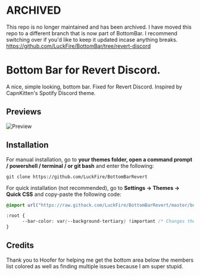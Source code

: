 # ARCHIVED
This repo is no longer maintained and has been archived. I have moved this repo to a different branch that is now part of BottomBar. I recommend switching over if you'd like to keep it updated incase anything breaks. https://github.com/LuckFire/BottomBar/tree/revert-discord

# Bottom Bar for Revert Discord.
A nice, simple looking, bottom bar. Fixed for Revert Discord. Inspired by CapnKitten's Spotify Discord theme.

## Previews
![Preview](https://media.discordapp.net/attachments/738968109288914976/758053722558562478/unknown.png)

## Installation
For manual installation, go to  **your themes folder, open a command prompt / powershell / terminal / or git bash**  and enter the following:
```
git clone https://github.com/LuckFire/BottomBarRevert
```

For quick installation (not recommended), go to  **Settings -> Themes -> Quick CSS**  and copy-paste the following code:
```css
@import url("https://raw.githack.com/LuckFire/BottomBarRevert/master/bottombar.css")

:root {
      --bar-color: var(--background-tertiary) !important /* Changes the bar color. */
}
```

## Credits 
Thank you to Hoofer for helping me get the bottom area below the members list colored as well as finding multiple issues because I am super stupid.
